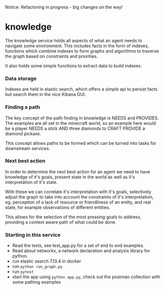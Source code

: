 Notice: Refactoring in progress - big changes on the way!

# knowledge

The knowledge service holds all aspects of what an agent needs to navigate some environment. This includes facts in the form of indexes, functions which combine indexes to form graphs and algorithms to traverse the graph based on constraints and priorities.

It also holds some simple functions to extract data to build indexes.

### Data storage
Indexes are held in elastic search, which offers a simple api to persist facts but search them in the nice Kibana GUI. 

### Finding a path
The key concept of the path finding in knowledge is NEEDS and PROVIDES. The examples are all set in the minecraft world, so an example here would be a player NEEDS a stick AND three diamonds to CRAFT PROVIDE a diamond pickaxe.

This concept allows paths to be formed which can be turned into tasks for downstream services.

### Next best action
In order to determine the next best action for an agent we need to have knowledge of it's goals, present state in the world as well as it's interpretation of it's state.

With these we can correlate it's interpretation with it's goals, selectively adjust the graph to take into account the constraints of it's interpretation, eg. perception of a lack of resource or friendliness of an entity, and real state, for example observations of different entities.

This allows for the selection of the most pressing goals to address, providing a context aware path of what could be done.

### Starting in this service
* Read the tests, see test_app.py for a set of end to end examples.
* Read about networkx, a network declaration and analysis library for python.
* run elastic search 7.13.4 in docker
* run ```python run_graph.py```
* run ```pytest```
* start the app using ```python app.py```, check out the postman collection with some pathing examples

